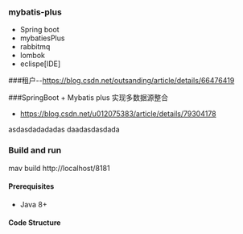 ### mybatis-plus
-   Spring boot
-   mybatiesPlus
-   rabbitmq
-   lombok
-   eclispe[IDE]

###租户--https://blog.csdn.net/outsanding/article/details/66476419

###SpringBoot + Mybatis plus 实现多数据源整合
-	https://blog.csdn.net/u012075383/article/details/79304178



asdasdadadadas
daadasdasdada
### Build and run
  mav build
  http://localhost/8181

#### Prerequisites

- Java 8+

#### Code Structure
	

